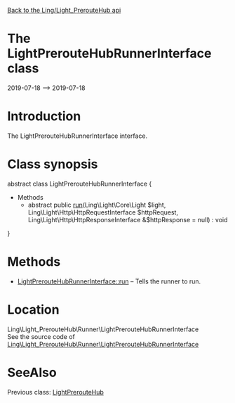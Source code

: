 [Back to the Ling/Light_PrerouteHub api](https://github.com/lingtalfi/Light_PrerouteHub/blob/master/doc/api/Ling/Light_PrerouteHub.md)



The LightPrerouteHubRunnerInterface class
================
2019-07-18 --> 2019-07-18






Introduction
============

The LightPrerouteHubRunnerInterface interface.



Class synopsis
==============


abstract class <span class="pl-k">LightPrerouteHubRunnerInterface</span>  {

- Methods
    - abstract public [run](https://github.com/lingtalfi/Light_PrerouteHub/blob/master/doc/api/Ling/Light_PrerouteHub/Runner/LightPrerouteHubRunnerInterface/run.md)(Ling\Light\Core\Light $light, Ling\Light\Http\HttpRequestInterface $httpRequest, Ling\Light\Http\HttpResponseInterface &$httpResponse = null) : void

}






Methods
==============

- [LightPrerouteHubRunnerInterface::run](https://github.com/lingtalfi/Light_PrerouteHub/blob/master/doc/api/Ling/Light_PrerouteHub/Runner/LightPrerouteHubRunnerInterface/run.md) &ndash; Tells the runner to run.





Location
=============
Ling\Light_PrerouteHub\Runner\LightPrerouteHubRunnerInterface<br>
See the source code of [Ling\Light_PrerouteHub\Runner\LightPrerouteHubRunnerInterface](https://github.com/lingtalfi/Light_PrerouteHub/blob/master/Runner/LightPrerouteHubRunnerInterface.php)



SeeAlso
==============
Previous class: [LightPrerouteHub](https://github.com/lingtalfi/Light_PrerouteHub/blob/master/doc/api/Ling/Light_PrerouteHub/LightPrerouteHub.md)<br>
